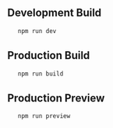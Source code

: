 ## Development Build
```bash
   npm run dev
```

## Production Build
```bash
   npm run build
```


## Production Preview
```bash
   npm run preview
```